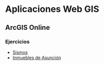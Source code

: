 # Aplicaciones Web GIS

## ArcGIS Online

### Ejercicios

- [Sismos](Sismos.md)
- [Inmuebles de Asunción](Inmuebles.md)


